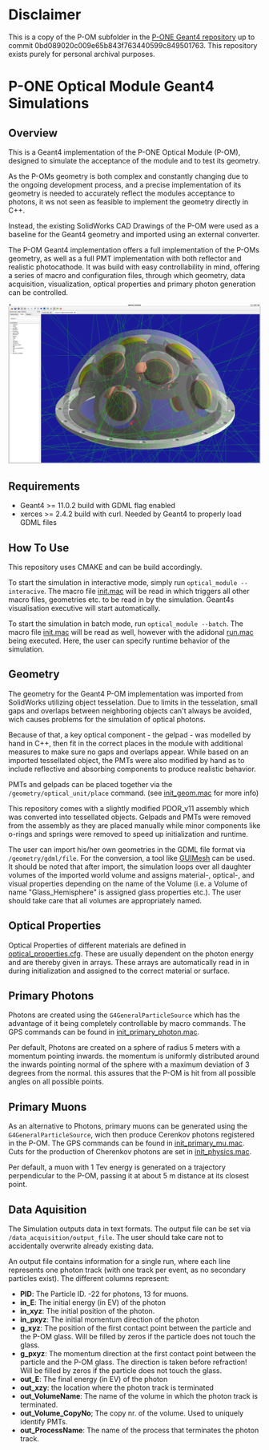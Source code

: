 # Disclaimer

This is a copy of the P-OM subfolder in the [P-ONE Geant4 repository](https://github.com/pone-software/Geant4-Simulations/) up to commit 0bd089020c009e65b843f763440599c849501763. This repository exists purely for personal archival purposes.

# P-ONE Optical Module Geant4 Simulations

## Overview

This is a Geant4 implementation of the P-ONE Optical Module (P-OM), designed to simulate the acceptance of the module and to test its geometry.

As the P-OMs geometry is both complex and constantly changing due to the ongoing development process, and a precise implementation of its geometry is needed to accurately reflect the modules acceptance to photons, it ws not seen as feasible to implement the geometry directly in C++.

Instead, the existing SolidWorks CAD Drawings of the P-OM were used as a baseline for the Geant4 geometry and imported using an external converter.

The P-OM Geant4 implementation offers a full implementation of the P-OMs geometry, as well as a full PMT implementation with both reflector and realistic photocathode. It was build with easy controllability in mind, offering a series of macro and configuration files, through which geometry, data acquisition, visualization, optical properties and primary photon generation can be controlled.

![the P-OM with simulated photons](screenshots/P-OM_with_photons.png "the P-OM with simulated photons")

## Requirements

* Geant4 >= 11.0.2 build with GDML flag enabled
* xerces >= 2.4.2 build with curl. Needed by Geant4 to properly load GDML files

 
## How To Use

This repository uses CMAKE and can be build accordingly.

To start the simulation in interactive mode, simply run `optical_module --interacive`. The macro file [init.mac](macros/init.mac) will be read in which triggers all other macro files, geometries etc. to be read in by the simulation. Geant4s visualisation executive will start automatically.

To start the simulation in batch mode, run `optical_module --batch`. The macro file [init.mac](macros/init.mac) will be read as well, however with the adidonal [run.mac](macros/run.mac) being executed. Here, the user can specify runtime behavior of the simulation.

## Geometry

The geometry for the Geant4 P-OM implementation was imported from SolidWorks utilizing object tesselation. Due to limits in the tesselation, small gaps and overlaps between neighboring objects can't always be avoided, wich causes problems for the simulation of optical photons. 

Because of that, a key optical component - the gelpad - was modelled by hand in C++, then fit in the correct places in the module with additional measures to make sure no gaps and overlaps appear. While based on an imported tessellated object, the PMTs were also modified by hand as to include reflective and absorbing components to produce realistic behavior.

PMTs and gelpads can be placed together via the `/geometry/optical_unit/place` command. (see [init_geom.mac](macros/init_geom.mac) for more info)

This repository comes with a slightly modified PDOR_v11 assembly which was converted into tessellated objects. Gelpads and PMTs were removed from the assembly as they are placed manually while minor components like o-rings and springs were removed to speed up initialization and runtime.

The user can import his/her own geometries in the GDML file format via `/geometry/gdml/file`. For the conversion, a tool like [GUIMesh](https://github.com/nretza/GUIMesh) can be used. It should be noted that after import, the simulation loops over all daughter volumes of the imported world volume and assigns material-, optical-, and visual properties depending on the name of the Volume (i.e. a Volume of name "Glass_Hemisphere" is assigned glass properties etc.). The user should take care that all volumes are appropriately named.

## Optical Properties

Optical Properties of different materials are defined in [optical_properties.cfg](macros/optical_properties.cfg). These are usually dependent on the photon energy and are thereby given in arrays. These arrays are automatically read in in during initialization and assigned to the correct material or surface.

## Primary Photons

Photons are created using the `G4GeneralParticleSource` which has the advantage of it being completely controllable by macro commands. The GPS commands can be found in [init_primary_photon.mac](macros/init_primary_photon.mac).

Per default, Photons are created on a sphere of radius 5 meters with a momentum pointing inwards. the momentum is uniformly distributed around the inwards pointing normal of the sphere with a maximum deviation of 3 degrees from the normal. this assures that the P-OM is hit from all possible angles on all possible points.

## Primary Muons

As an alternative to Photons, primary muons can be generated using the `G4GeneralParticleSource`, wich then produce Cerenkov photons registered in the P-OM. The GPS commands can be found in [init_primary_mu.mac](macros/init_primary_mu.mac). Cuts for the production of Cherenkov photons are set in [init_physics.mac](macros/init_physics.mac).

Per default, a muon with 1 Tev energy is generated on a trajectory perpendicular to the P-OM, passing it at about 5 m distance at its closest point.

## Data Aquisition

The Simulation outputs data in text formats. The output file can be set via `/data_acquisition/output_file`. The user should take care not to accidentally overwrite already existing data.

An output file contains information for a single run, where each line represents one photon track (with one track per event, as no secondary particles exist). The different columns represent:
* __PID__: The Particle ID. -22 for photons, 13 for muons.
* __in_E__: The initial energy (in EV) of the photon
* __in_xyz__: The initial position of the photon.
* __in_pxyz__: The initial momentum direction of the photon
* __g_xyz__: The position of the first contact point between the particle and the P-OM glass. Will be filled by zeros if the particle does not touch the glass.
* __g_pxyz__: The momentum direction at the first contact point between the particle and the P-OM glass. The direction is taken before refraction! Will be filled by zeros if the particle does not touch the glass.
* __out_E__: The final energy (in EV) of the photon
* __out_xzy__: the location where the photon track is terminated
* __out_VolumeName__: The name of the volume in which the photon track is terminated.
* __out_Volume_CopyNo__; The copy nr. of the volume. Used to uniquely identify PMTs. 
* __out_ProcessName__: The name of the process that terminates the photon track.
